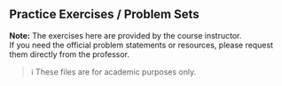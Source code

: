 ## Practice Exercises / Problem Sets  
**Note:** The exercises here are provided by the course instructor.  
If you need the official problem statements or resources, please request them directly from the professor.  

> ℹ️ These files are for academic purposes only.  
